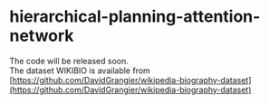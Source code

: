 # hierarchical-planning-attention-network
The code will be released soon.    
The dataset WIKIBIO is available from [https://github.com/DavidGrangier/wikipedia-biography-dataset](https://github.com/DavidGrangier/wikipedia-biography-dataset)  
